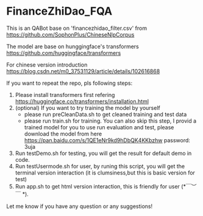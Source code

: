 # FinanceZhiDao_FQA

This is an QABot base on 'financezhidao_filter.csv' from https://github.com/SophonPlus/ChineseNlpCorpus 

The model are base on hunggingface's transformers https://github.com/huggingface/transformers

For chinese version introduction
https://blog.csdn.net/m0_37531129/article/details/102616868

If you want to repeat the repo, pls following steps:

   1. Please install transformers first refering https://huggingface.co/transformers/installation.html
   2. (optional) If you want to try training the model by yourself 
      - please run preCleanData.sh to get cleaned training and test data
      - please run train.sh for training.
      You can also skip this step, I provid a trained model for you to use run evaluation and test, please download the model from here  https://pan.baidu.com/s/1QE1eNr9kd9hDbQK4KKbzhw password: 3uja
   3. Run testDemo.sh for testing, you will get the result for default demo in code.
   4. Run testUsermode.sh for user, by runing this script, you will get the terminal version interaction (it is clumsiness,but this is basic version for test)
   5. Run app.sh to get html version interaction, this is friendly for user (*￣︶￣ *).

Let me know if you have any question or any suggestions!

